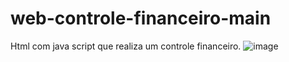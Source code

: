 # web-controle-financeiro-main
Html com java script que realiza um controle financeiro.
![image](https://user-images.githubusercontent.com/62069087/229255675-bdc17f22-637d-406c-be80-653d63dd7c8c.png)

